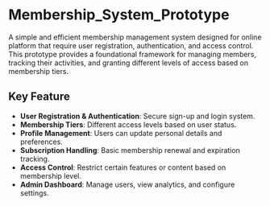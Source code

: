 # Membership_System_Prototype
A simple and efficient membership management system designed for online platform that require user registration, authentication, and access control. This prototype provides a foundational framework for managing members, tracking their activities, and granting different levels of access based on membership tiers.

## Key Feature
* <b>User Registration & Authentication</b>: Secure sign-up and login system.
* <b>Membership Tiers</b>: Different access levels based on user status.
* <b>Profile Management</b>: Users can update personal details and preferences.
* <b>Subscription Handling</b>: Basic membership renewal and expiration tracking.
* <b>Access Control</b>: Restrict certain features or content based on membership level.
* <b>Admin Dashboard</b>: Manage users, view analytics, and configure settings.
